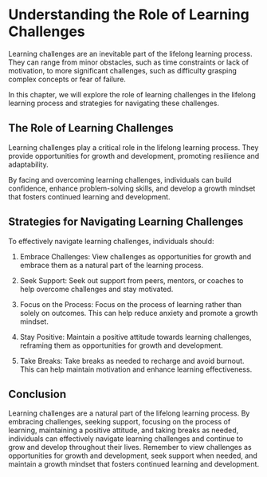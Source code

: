 Understanding the Role of Learning Challenges
========================================================================================

Learning challenges are an inevitable part of the lifelong learning process. They can range from minor obstacles, such as time constraints or lack of motivation, to more significant challenges, such as difficulty grasping complex concepts or fear of failure.

In this chapter, we will explore the role of learning challenges in the lifelong learning process and strategies for navigating these challenges.

The Role of Learning Challenges
-------------------------------

Learning challenges play a critical role in the lifelong learning process. They provide opportunities for growth and development, promoting resilience and adaptability.

By facing and overcoming learning challenges, individuals can build confidence, enhance problem-solving skills, and develop a growth mindset that fosters continued learning and development.

Strategies for Navigating Learning Challenges
---------------------------------------------

To effectively navigate learning challenges, individuals should:

1. Embrace Challenges: View challenges as opportunities for growth and embrace them as a natural part of the learning process.

2. Seek Support: Seek out support from peers, mentors, or coaches to help overcome challenges and stay motivated.

3. Focus on the Process: Focus on the process of learning rather than solely on outcomes. This can help reduce anxiety and promote a growth mindset.

4. Stay Positive: Maintain a positive attitude towards learning challenges, reframing them as opportunities for growth and development.

5. Take Breaks: Take breaks as needed to recharge and avoid burnout. This can help maintain motivation and enhance learning effectiveness.

Conclusion
----------

Learning challenges are a natural part of the lifelong learning process. By embracing challenges, seeking support, focusing on the process of learning, maintaining a positive attitude, and taking breaks as needed, individuals can effectively navigate learning challenges and continue to grow and develop throughout their lives. Remember to view challenges as opportunities for growth and development, seek support when needed, and maintain a growth mindset that fosters continued learning and development.
